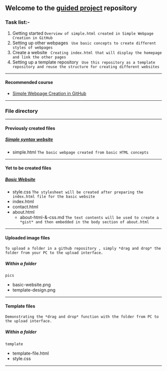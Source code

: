 ## Welcome to the [guided project](https://coursera.org/projects/web-page-creation-by-editing-a-template-in-github-l78gz) repository

### Task list:-

1. Getting started ` Overview of simple.html created in Simple Webpage Creation in GitHub `
2. Setting up other webpages ` Use basic concepts to create different styles of webpages`
3. Create a website ` Creating index.html that will display the homepage and link the other pages`
4. Setting up a template repository ` Use this repository as a template repository and reuse the structure for creating different websites`
--------------------

#### Recommended course
- [Simple Webpage Creation in GitHub](https://coursera.org/projects/simple-web-page-creation-in-github)
--------------------

### File directory
--------------------

#### Previously created files
##### [Simple syntax website](https://sahelibasu23.github.io/basic-website/simple.html)
- simple.html
`
The basic webpage created from basic HTML concepts
`
--------------------
#### Yet to be created files
##### [Basic Website](https://sahelibasu23.github.io/basic-website/)
- style.css
`
The stylesheet will be created after preparing the index.html file for the basic website 
`
- index.html
- contact.html
- about.html
  - about-html-&-css.md `The text contents will be used to create a *gist* and then embedded in the body section of about.html`
--------------------
#### Uploaded image files
`
To upload a folder in a github repository , simply *drag and drop* the folder from your PC to the upload interface.
`
##### Within a folder
`
pics
`
- basic-website.png
- template-design.png
---------------------
#### Template files
`
Demonstrating the *drag and drop* function with the folder from PC to the upload interface.
`
##### Within a folder
`
template
`
- template-file.html
- style.css

--------------------
